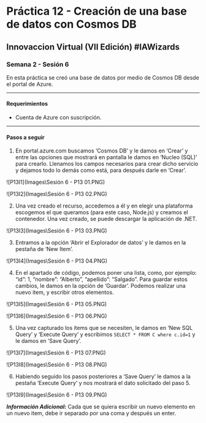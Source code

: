 # Práctica 12 - Creación de una base de datos con Cosmos DB

## Innovaccion Virtual (VII Edición) #IAWizards

### Semana 2 - Sesión 6

En esta práctica se creó una base de datos por medio de Cosmos DB desde el portal de Azure.

--------------------------------------------------------------

#### Requerimientos

- Cuenta de Azure con suscripción.

---------------------------------------------------------------

#### Pasos a seguir

1. En portal.azure.com buscamos ‘Cosmos DB’ y le damos en ‘Crear’ y entre las opciones que mostrará en pantalla le damos en ‘Nucleo (SQL)’ para crearlo. Llenamos los campos necesarios para crear dicho servicio y dejamos todo lo demás como está, para después darle en ‘Crear’.

![P13I1](Images\Sesión 6 - P13 01.PNG)

![P13I2](Images\Sesión 6 - P13 02.PNG)

2. Una vez creado el recurso, accedemos a él y en elegir una plataforma escogemos el que queramos (para este caso, Node.js) y creamos el contenedor. Una vez creado, se puede descargar la aplicación de .NET.

![P13I3](Images\Sesión 6 - P13 03.PNG)

3. Entramos a la opción ‘Abrir el Explorador de datos’ y le damos en la pestaña de ‘New Item’.

![P13I4](Images\Sesión 6 - P13 04.PNG)

4. En el apartado de código, podemos poner una lista, como, por ejemplo: “id”: 1, “nombre”: “Alberto”, “apellido”: “Salgado”. Para guardar estos cambios, le damos en la opción de ‘Guardar’. Podemos realizar una nuevo item, y escribir otros elementos.

![P13I5](Images\Sesión 6 - P13 05.PNG)

![P13I6](Images\Sesión 6 - P13 06.PNG)

5. Una vez capturado los ítems que se necesiten, le damos en ‘New SQL Query’ y ‘Execute Query’ y escribimos `SELECT * FROM C where c.id=1` y le damos en ‘Save Query’.

![P13I7](Images\Sesión 6 - P13 07.PNG)

![P13I8](Images\Sesión 6 - P13 08.PNG)

6. Habiendo seguido los pasos posteriores a ‘Save Query’ le damos a la pestaña ‘Execute Query’ y nos mostrará el dato solicitado del paso 5.

![P13I9](Images\Sesión 6 - P13 09.PNG)

***Información Adicional:*** Cada que se quiera escribir un nuevo elemento en un nuevo item, debe ir separado por una coma y después un enter.